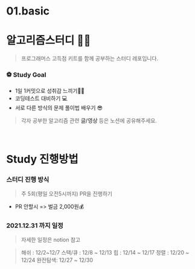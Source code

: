 
# 01.basic



# 알고리즘스터디 ✍🏻

> 프로그래머스 고득점 키트를 함께 공부하는 스터디 레포입니다.


### ⚽️ Study Goal

- 1일 1커밋으로 성취감 느끼기💪🏻
- 코딩테스트 대비하기 💻
- 서로 다른 방식의 문제 풀이법 배우기 😎



> 각자 공부한 알고리즘 관련 **글/영상** 등은 노션에 공유해주세요.



<br/>

# Study 진행방법

### 스터디 진행 방식
> 주 5회(평일 오전5시까지) PR을 진행하기

- PR 안할시  => 벌금 2,000원💰

### 2021.12.31 까지 일정
> 자세한 일정은 notion 참고

> 해쉬 : 12/2~12/7
> 스택/큐 : 12/8 ~ 12/13
> 힙 : 12/14 ~ 12/17
> 정렬 : 12/20 ~ 12/24
> 완전탐색: 12/27 ~ 12/30
